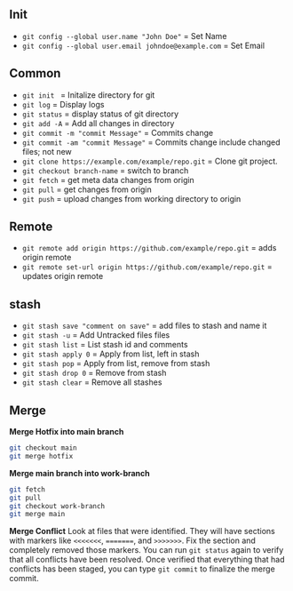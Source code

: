 ## Init

- `git config --global user.name "John Doe"` = Set Name
- `git config --global user.email johndoe@example.com` = Set Email

## Common
- `git init ` = Initalize directory for git
- `git log` = Display logs
- `git status` = display status of git directory
- `git add -A` = Add all changes in directory
- `git commit -m "commit Message"` = Commits change
- `git commit -am "commit Message"` = Commits change include changed files; not new
- `git clone https://example.com/example/repo.git` = Clone git project.
- `git checkout branch-name` = switch to branch
- `git fetch` = get meta data changes from origin
- `git pull` = get changes from origin
- `git push` =  upload changes from working directory to origin

## Remote
- `git remote add origin https://github.com/example/repo.git` = adds origin remote
- `git remote set-url origin https://github.com/example/repo.git` = updates origin remote

## stash
- `git stash save "comment on save"` = add files to stash and name it
- `git stash -u`      = Add Untracked files files
- `git stash list`    = List stash id and comments
- `git stash apply 0` = Apply from list, left in stash
- `git stash pop`     = Apply from list, remove from stash
- `git stash drop 0`  = Remove from stash
- `git stash clear`   = Remove all stashes

## Merge

**Merge Hotfix into main branch**
```sh
git checkout main
git merge hotfix
```

**Merge main branch into work-branch**
```sh
git fetch
git pull
git checkout work-branch
git merge main
```


**Merge Conflict**
Look at files that were identified. They will have sections with markers like `<<<<<<<`, `=======`, and `>>>>>>>`. Fix the section and completely removed those markers. You can run `git status` again to verify that all conflicts have been resolved. Once verified that everything that had conflicts has been staged, you can type `git commit` to finalize the merge commit.


